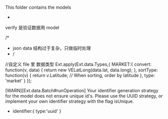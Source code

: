 This folder contains the models

-
verify 是验证数据用 model

/*
* json data 结构过于复杂，只做临时处理
* /


//自定义 file 里  数据类型
Ext.apply(Ext.data.Types,{
    MARKET:{
        convert: function(v, data) {
            return new VELatLong(data.lat, data.long);
        },
        sortType: function(v) {
            return v.Latitude;  // When sorting, order by latitude
        },
        type: 'market'
    }
});

[WARN][Ext.data.Batch#runOperation] Your identifier generation strategy for the model does not ensure unique id's. Please use the UUID strategy, or implement your own identifier strategy with the flag isUnique.
- identifier:{ type:'uuid' }


